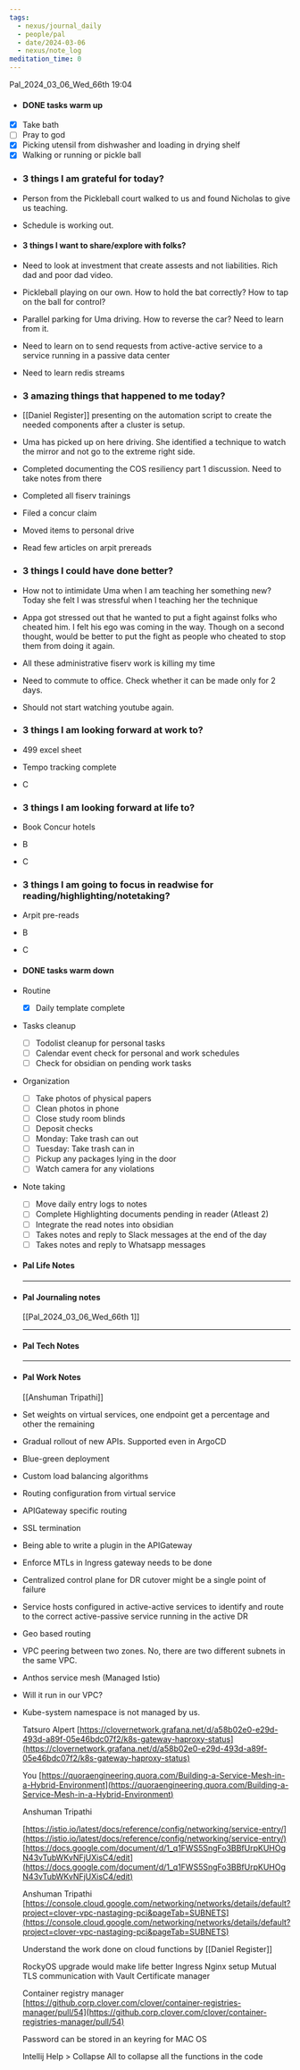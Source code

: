 ```yaml
---
tags:
  - nexus/journal_daily
  - people/pal
  - date/2024-03-06
  - nexus/note_log
meditation_time: 0
---
```


Pal_2024_03_06_Wed_66th
19:04

- #### DONE tasks warm up
- [x] Take bath
- [ ] Pray to god
- [x] Picking utensil from dishwasher and loading in drying shelf
- [x] Walking or running or pickle ball
- ### 3 things I am grateful for today?
- Person from the Pickleball court walked to us and found Nicholas to give us teaching.
- Schedule is working out.
- #### 3 things I want to share/explore with folks?
- Need to look at investment that create assests and not liabilities. Rich dad and poor dad video.
- Pickleball playing on our own. How to hold the bat correctly? How to tap on the ball for control?
- Parallel parking for Uma driving. How to reverse the car? Need to learn from it.
- Need to learn on to send requests from active-active service to a service running in a passive data center
- Need to learn redis streams
- ### 3 amazing things that happened to me today?
- [[Daniel Register]] presenting on the automation script to create the needed components after a cluster is setup.
- Uma has picked up on here driving. She identified a technique to watch the mirror and not go to the extreme right side.
- Completed documenting the COS resiliency part 1 discussion. Need to take notes from there
- Completed all fiserv trainings
- Filed a concur claim
- Moved items to personal drive
- Read few articles on arpit prereads
- ### 3 things I could have done better?
- How not to intimidate Uma when I am teaching her something new? Today she felt I was stressful when I teaching her the technique
- Appa got stressed out that he wanted to put a fight against folks who cheated him. I felt his ego was coming in the way. Though on a second thought, would be better to put the fight as people who cheated to stop them from doing it again.
- All these administrative fiserv work is killing my time
- Need to commute to office. Check whether it can be made only for 2 days.
- Should not start watching youtube again.
- ### 3 things I am looking forward at work to?
- 499 excel sheet
- Tempo tracking complete
- C
- ### 3 things I am looking forward at life to?
- Book Concur hotels
- B
- C
- ### 3 things I am going to focus in readwise for reading/highlighting/notetaking?
- Arpit pre-reads
- B
- C
- #### DONE tasks warm down
- Routine
	- [x] Daily template complete
- Tasks cleanup
	- [ ] Todolist cleanup for personal tasks
	- [ ] Calendar event check for personal and work schedules
	- [ ] Check for obsidian on pending work tasks
- Organization
	- [ ] Take photos of physical papers
	- [ ] Clean photos in phone
	- [ ] Close study room blinds
	- [ ] Deposit checks
	- [ ] Monday: Take trash can out
	- [ ] Tuesday: Take trash can in
	- [ ] Pickup any packages lying in the door
	- [ ] Watch camera for any violations
- Note taking
	- [ ] Move daily entry logs to notes
	- [ ] Complete Highlighting documents pending in reader (Atleast 2)
	- [ ] Integrate the read notes into obsidian
	- [ ] Takes notes and reply to Slack messages at the end of the day
	- [ ] Takes notes and reply to Whatsapp messages
- #### Pal Life Notes
  
  
  
  -----------
- #### Pal Journaling notes 
  [[Pal_2024_03_06_Wed_66th 1]]
  
  
  ------
- #### Pal Tech Notes
  
  
  
  
  
  ------
- #### Pal Work Notes
  
  [[Anshuman Tripathi]]
- Set weights on virtual services, one endpoint get a percentage and other the remaining
- Gradual rollout of new APIs. Supported even in ArgoCD
- Blue-green deployment
- Custom load balancing algorithms
- Routing configuration from virtual service
- APIGateway specific routing
- SSL termination
- Being able to write a plugin in the APIGateway
- Enforce MTLs in Ingress gateway needs to be done
- Centralized control plane for DR cutover might be a single point of failure
- Service hosts configured in active-active services to identify and route to the correct active-passive service running in the active DR
- Geo based routing
- VPC peering between two zones. No, there are two different subnets in the same VPC.
- Anthos service mesh (Managed Istio)
- Will it run in our VPC?
- Kube-system namespace is not managed by us. 
  
  Tatsuro Alpert
  [https://clovernetwork.grafana.net/d/a58b02e0-e29d-493d-a89f-05e46bdc07f2/k8s-gateway-haproxy-status](https://clovernetwork.grafana.net/d/a58b02e0-e29d-493d-a89f-05e46bdc07f2/k8s-gateway-haproxy-status)
  
  You
  [https://quoraengineering.quora.com/Building-a-Service-Mesh-in-a-Hybrid-Environment](https://quoraengineering.quora.com/Building-a-Service-Mesh-in-a-Hybrid-Environment)
  
  Anshuman Tripathi
  
  [https://istio.io/latest/docs/reference/config/networking/service-entry/](https://istio.io/latest/docs/reference/config/networking/service-entry/)
  [https://docs.google.com/document/d/1_q1FWS5SngFo3BBfUrpKUHOgN43vTubWKvNFjUXisC4/edit](https://docs.google.com/document/d/1_q1FWS5SngFo3BBfUrpKUHOgN43vTubWKvNFjUXisC4/edit)
  
  Anshuman Tripathi
  [https://console.cloud.google.com/networking/networks/details/default?project=clover-vpc-nastaging-pci&pageTab=SUBNETS](https://console.cloud.google.com/networking/networks/details/default?project=clover-vpc-nastaging-pci&pageTab=SUBNETS)
  
  
  Understand the work done on cloud functions by [[Daniel Register]]
  
  RockyOS upgrade would make life better 
  Ingress Nginx setup
  Mutual TLS communication with Vault
  Certificate manager 
  
  
  Container registry manager
  [https://github.corp.clover.com/clover/container-registries-manager/pull/54](https://github.corp.clover.com/clover/container-registries-manager/pull/54) 
  
  Password can be stored in an keyring for MAC OS
  
  Intellij Help > Collapse All to collapse all the functions in the code